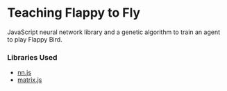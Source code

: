 # Teaching Flappy to Fly
JavaScript neural network library and a genetic algorithm to train an agent to play Flappy Bird.

### Libraries Used
* [nn.js](https://github.com/ttezel/nn)
* [matrix.js](https://evanw.github.io/lightgl.js/docs/matrix.html)
